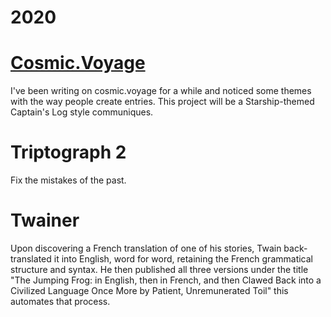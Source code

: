 2020
====

# [Cosmic.Voyage](https://cosmic.voyage)

I've been writing on cosmic.voyage for a while and noticed some themes with the way people create entries.
This project will be a Starship-themed Captain's Log style communiques.

# Triptograph 2

Fix the mistakes of the past.

# Twainer

Upon discovering a French translation of one of his stories, Twain
back-translated it into English, word for word, retaining the French
grammatical structure and syntax. He then published all three versions under
the title "The Jumping Frog: in English, then in French, and then Clawed Back into a Civilized Language Once More by Patient, Unremunerated Toil" this
automates that process.
